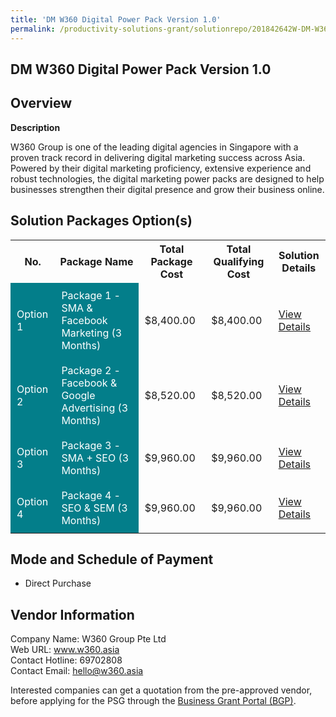 ```yaml
---
title: 'DM W360 Digital Power Pack Version 1.0'
permalink: /productivity-solutions-grant/solutionrepo/201842642W-DM-W360-Dgtl-Powr-Pck-v-1-0
---
```


## DM W360 Digital Power Pack Version 1.0

## Overview

**Description**

W360 Group is one of the leading digital agencies in Singapore with a proven track record in delivering digital marketing success across Asia. Powered by their digital marketing proficiency, extensive experience and robust technologies, the digital marketing power packs are designed to help businesses strengthen their digital presence and grow their business online.

## Solution Packages Option(s)

<table>
<tr>
<th><b>No.</b></th>
<th><b>Package Name</b></th>
<th><b>Total Package Cost</b></th>
<th><b>Total Qualifying Cost</b></th>
<th><b>Solution Details</b></th>
</tr>
<tr>
<td style='padding: 10px; background-color: #037E8A; color: #FFFFFF;'>Option 1</td>
<td style='padding: 10px; background-color: #037E8A; color: #FFFFFF;'>Package 1 - SMA & Facebook Marketing (3 Months)</td>
<td style='padding: 10px;'>$8,400.00</td>
<td style='padding: 10px;'>$8,400.00</td>
<td style='padding: 10px;'><a href='/images/psg/Desensitised_W360_Annex_3_Part_1.pdf' target='_blank'>View Details</a></td>
</tr>
<tr>
<td style='padding: 10px; background-color: #037E8A; color: #FFFFFF;'>Option 2</td>
<td style='padding: 10px; background-color: #037E8A; color: #FFFFFF;'>Package 2 - Facebook & Google Advertising (3 Months)</td>
<td style='padding: 10px;'>$8,520.00</td>
<td style='padding: 10px;'>$8,520.00</td>
<td style='padding: 10px;'><a href='/images/psg/Desensitised_W360_Annex_3_Part_2.pdf' target='_blank'>View Details</a></td>
</tr>
<tr>
<td style='padding: 10px; background-color: #037E8A; color: #FFFFFF;'>Option 3</td>
<td style='padding: 10px; background-color: #037E8A; color: #FFFFFF;'>Package 3 - SMA + SEO (3 Months)</td>
<td style='padding: 10px;'>$9,960.00</td>
<td style='padding: 10px;'>$9,960.00</td>
<td style='padding: 10px;'><a href='/images/psg/Desensitised_W360_Annex_3_Part_3.pdf' target='_blank'>View Details</a></td>
</tr>
<tr>
<td style='padding: 10px; background-color: #037E8A; color: #FFFFFF;'>Option 4</td>
<td style='padding: 10px; background-color: #037E8A; color: #FFFFFF;'>Package 4 - SEO & SEM (3 Months)</td>
<td style='padding: 10px;'>$9,960.00</td>
<td style='padding: 10px;'>$9,960.00</td>
<td style='padding: 10px;'><a href='/images/psg/Desensitised_W360_Annex_3_Part_4.pdf' target='_blank'>View Details</a></td>
</tr>
</table>

## Mode and Schedule of Payment

 - Direct Purchase

## Vendor Information

 Company Name: W360 Group Pte Ltd<br>Web URL: www.w360.asia <br>Contact Hotline: 69702808 <br>Contact Email: hello@w360.asia <br>

Interested companies can get a quotation from the pre-approved vendor, before applying for the PSG through the <a href='https://www.businessgrants.gov.sg/' target='_blank' rel='noopener'>Business Grant Portal (BGP)</a>.

<script src="/jquery/resize-tables.js"></script>
